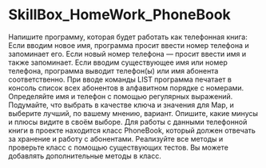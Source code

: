 # SkillBox_HomeWork_PhoneBook
Напишите программу, которая будет работать как телефонная книга: 
Если вводим новое имя, программа просит ввести номер телефона и запоминает его.
Если новый номер телефона — просит ввести имя и также запоминает.
Если вводим существующее имя или номер телефона, программа выводит телефон(ы) или имя абонента соответственно.
При вводе команды LIST программа печатает в консоль список всех абонентов в алфавитном порядке с номерами.
Определяйте имя и телефон с помощью регулярных выражений.
Подумайте, что выбрать в качестве ключа и значения для Map, и выберите лучший, по вашему мнению, вариант. Опишите, какие минусы и плюсы видите в своём выборе.
Для работы с данными телефонной книги в проекте находится класс PhoneBook, который должен отвечать за хранение и работу с абонентами. Реализуйте все методы и проверьте класс с помощью существующих тестов. Вы можете добавлять дополнительные методы в класс.
